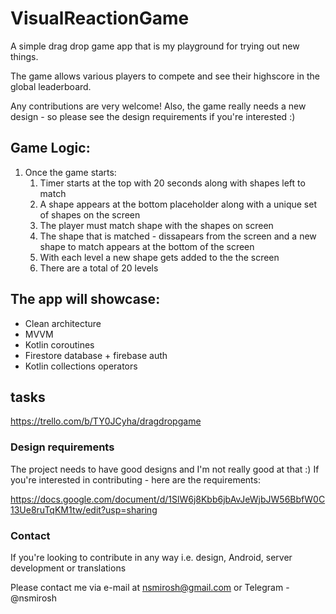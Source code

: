 # VisualReactionGame

A simple drag drop game app that is my playground for trying out new things. 

The game allows various players to compete and see their highscore in the global leaderboard.

Any contributions are very welcome! Also, the game really needs a new design - so please see the design requirements if you're interested :) 


## Game Logic:
1. Once the game starts:
    1. Timer starts at the top with 20 seconds along with shapes left to match
    2. A shape appears at the bottom placeholder along with a unique set of shapes on the screen
    3. The player must match shape with the shapes on screen
    4. The shape that is matched - dissapears from the screen and a new shape to match appears at the bottom of the screen
    5. With each level a new shape gets added to the the screen
    6. There are a total of 20 levels

## The app will showcase:

- Clean architecture
- MVVM
- Kotlin coroutines
- Firestore database + firebase auth
- Kotlin collections operators


## tasks

https://trello.com/b/TY0JCyha/dragdropgame

### Design requirements

The project needs to have good designs and I'm not really good at that :) If you're interested in contributing - here are the requirements:

https://docs.google.com/document/d/1SlW6j8Kbb6jbAvJeWjbJW56BbfW0C13Ue8ruTqKM1tw/edit?usp=sharing


### Contact

If you're looking to contribute in any way i.e. design, Android, server development or translations

Please contact me via e-mail at nsmirosh@gmail.com or Telegram - @nsmirosh

